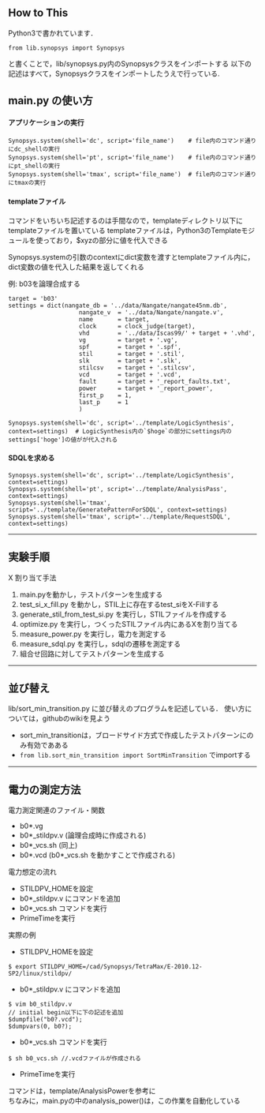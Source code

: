How to This
-----------
Python3で書かれています．
```
from lib.synopsys import Synopsys
```
と書くことで，lib/synopsys.py内のSynopsysクラスをインポートする
以下の記述はすべて，Synopsysクラスをインポートしたうえで行っている.

main.py の使い方
---------------
#### アプリケーションの実行
```
Synopsys.system(shell='dc', script='file_name')    # file内のコマンド通りにdc_shellの実行
Synopsys.system(shell='pt', script='file_name')    # file内のコマンド通りにpt_shellの実行
Synopsys.system(shell='tmax', script='file_name')  # file内のコマンド通りにtmaxの実行
```

#### templateファイル
コマンドをいちいち記述するのは手間なので，templateディレクトリ以下にtemplateファイルを置いている
templateファイルは，Python3のTemplateモジュールを使っており，$xyzの部分に値を代入できる

Synopsys.systemの引数のcontextにdict変数を渡すとtemplateファイル内に，dict変数の値を代入した結果を返してくれる

例: b03を論理合成する
```
target = 'b03'
settings = dict(nangate_db = '../data/Nangate/nangate45nm.db',
                    nangate_v  = '../data/Nangate/nangate.v',
                    name       = target,
                    clock      = clock_judge(target),
                    vhd        = '../data/Iscas99/' + target + '.vhd',
                    vg         = target + '.vg',
                    spf        = target + '.spf',
                    stil       = target + '.stil',
                    slk        = target + '.slk',
                    stilcsv    = target + '.stilcsv',
                    vcd        = target + '.vcd',
                    fault      = target + '_report_faults.txt',
                    power      = target + '_report_power',
                    first_p    = 1,
                    last_p     = 1
                    )

Synopsys.system(shell='dc', script='../template/LogicSynthesis', context=settings)  # LogicSynthesis内の`$hoge`の部分にsettings内のsettings['hoge']の値がが代入される
```

#### SDQLを求める
```
Synopsys.system(shell='dc', script='../template/LogicSynthesis', context=settings)
Synopsys.system(shell='pt', script='../template/AnalysisPass', context=settings)
Synopsys.system(shell='tmax', script='../template/GeneratePatternForSDQL', context=settings)
Synopsys.system(shell='tmax', script='../template/RequestSDQL', context=settings)
```

---
実験手順
--------
X 割り当て手法
1. main.pyを動かし，テストパターンを生成する
2. test_si_x_fill.py を動かし，STIL上に存在するtest_siをX-Fillする
3. generate_stil_from_test_si.py を実行し，STILファイルを作成する
4. optimize.py を実行し，つくったSTILファイル内にあるXを割り当てる
5. measure_power.py を実行し，電力を測定する
6. measure_sdql.py を実行し，sdqlの遷移を測定する
7. 組合せ回路に対してテストパターンを生成する

---
並び替え
--------
lib/sort_min_transition.py に並び替えのプログラムを記述している．
使い方については，githubのwikiを見よう
- sort_min_transitionは，ブロードサイド方式で作成したテストパターンにのみ有効であある
- `from lib.sort_min_transition import SortMinTransition` でimportする

---
電力の測定方法
--------------
電力測定関連のファイル・関数
- b0*.vg 
- b0*_stildpv.v (論理合成時に作成される)
- b0*_vcs.sh    (同上)
- b0*.vcd       (b0*_vcs.sh を動かすことで作成される)

電力想定の流れ
- STILDPV_HOMEを設定
- b0*_stildpv.v にコマンドを追加
- b0*_vcs.sh コマンドを実行
- PrimeTimeを実行

実際の例
- STILDPV_HOMEを設定
```
$ export STILDPV_HOME=/cad/Synopsys/TetraMax/E-2010.12-SP2/linux/stildpv/ 
```

- b0*_stildpv.v にコマンドを追加
```
$ vim b0_stildpv.v
// initial begin以下に下の記述を追加
$dumpfile("b0?.vcd");
$dumpvars(0, b0?); 
```

- b0*_vcs.sh コマンドを実行
```
$ sh b0_vcs.sh //.vcdファイルが作成される
```

- PrimeTimeを実行

コマンドは，template/AnalysisPowerを参考に  
ちなみに，main.pyの中のanalysis_power()は，この作業を自動化している

